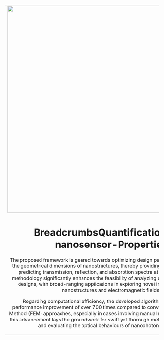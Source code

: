 <table align="center">
<tr><td align="center" width="10000">

<img src = "./Graphical Abstract copy.jpg" width = "680">
  
# <strong> BreadcrumbsQuantification-of-nanosensor-Properties </strong>
The proposed framework is geared towards optimizing design parameters that influence the geometrical dimensions of nanostructures, thereby providing valuable insights into predicting transmission, reflection, and absorption spectra at the nanoscale. 
This methodology significantly enhances the feasibility of analyzing complex nanostructure designs, with broad-ranging applications in exploring novel interactions between nanostructures and electromagnetic fields.

Regarding computational efficiency, the developed algorithm demonstrates a performance improvement of over 700 times compared to conventional Finite Element Method (FEM) approaches, especially in cases involving manual meshing. 
Consequently, this advancement lays the groundwork for swift yet thorough methods for characterizing and evaluating the optical behaviours of nanophotonic systems.


